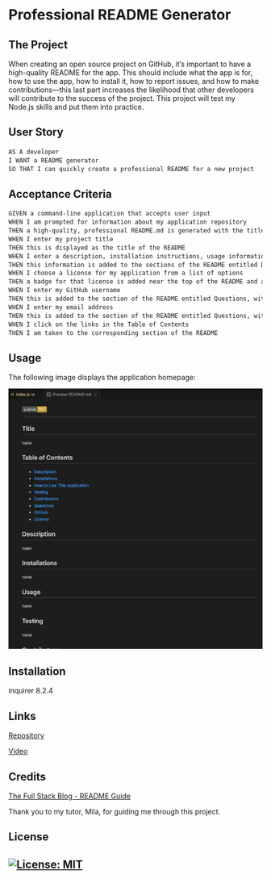 # Professional README Generator

## The Project

When creating an open source project on GitHub, it’s important to have a high-quality README for the app. This should include what the app is for, how to use the app, how to install it, how to report issues, and how to make contributions&mdash;this last part increases the likelihood that other developers will contribute to the success of the project. This project will test my Node.js skills and put them into practice. 


## User Story

```md
AS A developer
I WANT a README generator
SO THAT I can quickly create a professional README for a new project
```

## Acceptance Criteria

```md
GIVEN a command-line application that accepts user input
WHEN I am prompted for information about my application repository
THEN a high-quality, professional README.md is generated with the title of my project and sections entitled Description, Table of Contents, Installation, Usage, License, Contributing, Tests, and Questions
WHEN I enter my project title
THEN this is displayed as the title of the README
WHEN I enter a description, installation instructions, usage information, contribution guidelines, and test instructions
THEN this information is added to the sections of the README entitled Description, Installation, Usage, Contributing, and Tests
WHEN I choose a license for my application from a list of options
THEN a badge for that license is added near the top of the README and a notice is added to the section of the README entitled License that explains which license the application is covered under
WHEN I enter my GitHub username
THEN this is added to the section of the README entitled Questions, with a link to my GitHub profile
WHEN I enter my email address
THEN this is added to the section of the README entitled Questions, with instructions on how to reach me with additional questions
WHEN I click on the links in the Table of Contents
THEN I am taken to the corresponding section of the README
```

## Usage
The following image displays the application homepage:

![A generated README file](./Assets/Images/Homepage.png)

## Installation
inquirer 8.2.4

## Links

[Repository](https://github.com/Gera1313/readme-gen)

[Video](https://youtu.be/NOzqGhCcUIk)

## Credits
[The Full Stack Blog - README Guide](https://coding-boot-camp.github.io/full-stack/github/professional-readme-guide)

Thank you to my tutor, Mila, for guiding me through this project. 

## License

## [![License: MIT](https://img.shields.io/badge/License-MIT-yellow.svg)](https://opensource.org/licenses/MIT)